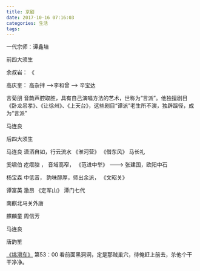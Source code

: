 ```yaml
---
title: 京剧
date: 2017-10-16 07:16:03
categories: 生活
tags:
---
```



一代宗师：谭鑫培



前四大须生

余叔岩： 《

高庆奎： 高杂拌  -->李和曾 --> 辛宝达

言菊朋 音韵声腔取胜，具有自己演唱方法的艺术，世称为“言派”。他独擅剧目《卧龙吊孝》、《让徐州》、《上天台》，这些剧目“谭派”老生所不演，独辟蹊径，成为“言派”

马连良 

后四大须生

马连良 潇洒自如，行云流水 《淮河营》 《借东风》 马长礼

奚啸伯 疙瘩腔 ， 音域高窄， 《范进中举》 ---> 张建国，欧阳中石

杨宝森  中低音， 韵味醇厚，师出余派， 《文昭关》 

谭富英  激昂   《定军山》  潭门七代

南麒北马关外唐

麒麟童 周信芳

马连良

唐韵笙

[《挑滑车》](https://www.youtube.com/watch?v=v14jDjuwPo0)
第53：00
看前面黑洞洞，定是那贼巢穴，待俺赶上前去，杀他个干干净净。





